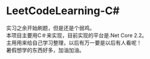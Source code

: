 # LeetCodeLearning-C# 

实习之余开始刷题，但是还是个弱鸡。<br>
本项目主要用C＃来实现，目前实现的平台是.Net Core 2.2。<br>
主用用来给自己学习整理，以后有万一要是以后有人看呢！<br>
暑假想学的东西好多，加油加油。<br>

